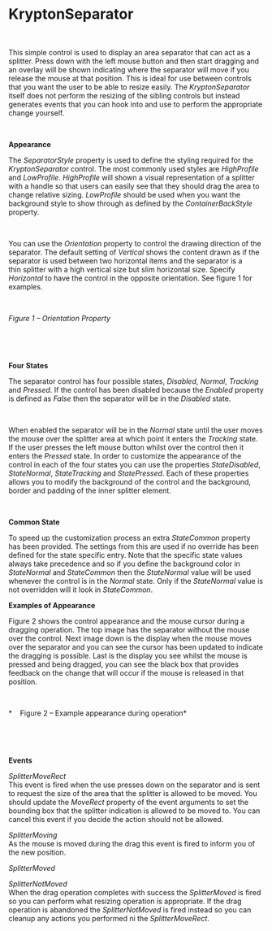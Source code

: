 # KryptonSeparator

 

This simple control is used to display an area separator that can act as a
splitter. Press down with the left mouse button and then start dragging and an
overlay will be shown indicating where the separator will move if you release
the mouse at that position. This is ideal for use between controls that you want
the user to be able to resize easily. The *KryptonSeparator* itself does
not perform the resizing of the sibling controls but instead generates events
that you can hook into and use to perform the appropriate change yourself.

 

**Appearance** 

The *SeparatorStyle* property is used to define the styling required for the
*KryptonSeparator* control. The most commonly used styles are *HighProfile* and
*LowProfile*. *HighProfile* will shown a visual representation of a splitter
with a handle so that users can easily see that they should drag the area to
change relative sizing. *LowProfile* should be used when you want the background
style to show through as defined by the *ContainerBackStyle* property.

 

You can use the *Orientation* property to control the drawing direction of the
separator. The default setting of *Vertical* shows the content drawn as if the
separator is used between two horizontal items and the separator is a
thin splitter with a high vertical size but slim horizontal size. Specify
*Horizontal* to have the control in the opposite orientation. See figure 1 for
examples.

 

*Figure 1 – Orientation Property*

 

 

**Four States**

The separator control has four possible states, *Disabled*, *Normal*, *Tracking*
and *Pressed*. If the control has been disabled because the *Enabled* property
is defined as *False* then the separator will be in the *Disabled* state.

 

When enabled the separator will be in the *Normal* state until the user moves
the mouse over the splitter area at which point it enters the *Tracking* state.
If the user presses the left mouse button whilst over the control then it enters
the *Pressed* state. In order to customize the appearance of the control in each
of the four states you can use the properties *StateDisabled*, *StateNormal*,
*StateTracking* and *StatePressed*. Each of these properties allows you to
modify the background of the control and the background, border and padding of
the inner splitter element.

 

**Common State** 

To speed up the customization process an extra *StateCommon* property has been
provided. The settings from this are used if no override has been defined for
the state specific entry. Note that the specific state values always take
precedence and so if you define the background color in *StateNormal* and
*StateCommon* then the *StateNormal* value will be used whenever the control is
in the *Normal* state. Only if the *StateNormal* value is not overridden will it
look in *StateCommon*.

  
**Examples of Appearance**

Figure 2 shows the control appearance and the mouse cursor during a dragging
operation. The top image has the separator without the mouse over the control.
Next image down is the display when the mouse moves over the separator and you
can see the cursor has been updated to indicate the dragging is possible. Last
is the display you see whilst the mouse is pressed and being dragged, you can
see the black box that provides feedback on the change that will occur if the
mouse is released in that position.

 

*    Figure 2 – Example appearance during operation*

 

 

**Events**

*SplitterMoveRect*  
This event is fired when the use presses down on the separator and is sent to
request the size of the area that the splitter is allowed to be moved. You
should update the *MoveRect* property of the event arguments to set the bounding
box that the splitter indication is allowed to be moved to. You can cancel this
event if you decide the action should not be allowed.

*SplitterMoving*  
As the mouse is moved during the drag this event is fired to inform you of the
new position.

*SplitterMoved*

*SplitterNotMoved*  
When the drag operation completes with success the *SplitterMoved* is fired so
you can perform what resizing operation is appropriate. If the drag operation is
abandoned the *SplitterNotMoved* is fired instead so you can cleanup any actions
you performed ni the *SplitterMoveRect*.
